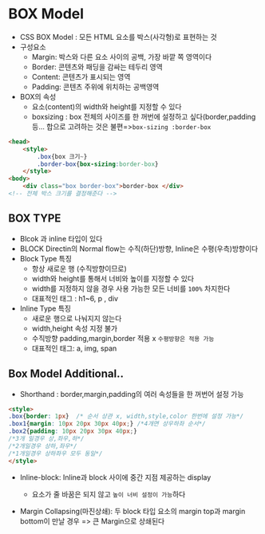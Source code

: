 # BOX Model
- CSS BOX Model : 모든 HTML 요소를 박스(사각형)로 표현하는 것
- 구성요소
    - Margin: 박스와 다른 요소 사이의 공백, 가장 바깥 쪽 영역이다
    - Border: 콘텐츠와 패딩을 감싸는 테두리 영역
    - Content: 콘텐츠가 표시되는 영역
    - Padding: 콘텐츠 주위에 위치하는 공백영역
- BOX의 속성
    - 요소(content)의 width와 height를 지정할 수 있다
    - boxsizing : box 전체의 사이즈를 한 꺼번에 설정하고 싶다(border,padding 등... 합으로 고려하는 것은 불편=>`box-sizing :border-box` 
```html
<head>
    <style>
        .box{box 크기~}
        .border-box{box-sizing:border-box}
    </style>
<body>
    <div class="box border-box">border-box </div>
<!-- 전체 박스 크기를 결정해준다 -->
```

## BOX TYPE
- Blcok 과 inline 타입이 있다
- BLOCK Directin의 Normal flow는 수직(하단)방향, Inline은 수평(우측)방향이다
- Block Type 특징  
    - 항상 새로운 행 (수직방향이므로)
    - width와 height를 통해서 너비와 높이를 지정할 수 있다 
    - width를 지정하지 않을 경우 사용 가능한 모든 너비를 `100%` 차지한다
    - 대표적인 태그 : h1~6, p , div
- Inline Type 특징
    - 새로운 행으로 나눠지지 않는다
    - width,height 속성 지정 불가
    - 수직방향 padding,margin,border 적용 x `수평방향은 적용 가능`
    - 대표적인 태그: a, img, span

## Box Model Additional..
- Shorthand : border,margin,padding의 여러 속성들을 한 꺼번어 설정 가능
```html
<style>
.box{border: 1px}  /* 순서 상관 x, width,style,color 한번에 설정 가능*/
.box1{margin: 10px 20px 30px 40px;} /*4개면 상우하좌 순서*/
.box2{padding: 10px 20px 30px 40px;}
/*3개 일경우 상,좌우,하*/
/*2개일경우 상하,좌우*/
/*1개일경우 상하좌우 모두 동일*/
</style>
```
- Inline-block: Inline과 block 사이에 중간 지점 제공하는 display
    - 요소가 줄 바꿈은 되지 않고 `높이 너비 설정이 가능`하다

- Margin Collapsing(마진상쇄): 두 block 타입 요소의 margin top과 margin bottom이 만날 경우 => 큰 Margin으로 상쇄된다 

